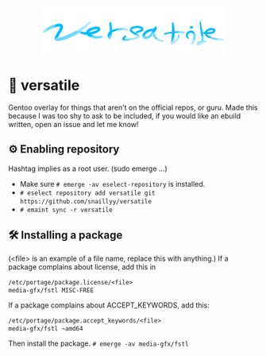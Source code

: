 <p align="center">
  <img src="versatile.png" alt="Repository's logo, versatile; supposed to look like a glassy theme but I'm not a great designer.">
</p>

# 🩵 versatile

Gentoo overlay for things that aren't on the official repos, or guru.
Made this because I was too shy to ask to be included, if you would like an ebuild written, open an issue and let me know!

## ⚙️ Enabling repository
Hashtag implies as a root user. (sudo emerge ...)
* Make sure `# emerge -av eselect-repository` is installed.
* `# eselect repository add versatile git https://github.com/snaillyy/versatile`
* `# emaint sync -r versatile`

## 🛠️ Installing a package
(\<file\> is an example of a file name, replace this with anything.)
If a package complains about license, add this in
```
/etc/portage/package.license/<file>
media-gfx/fstl MISC-FREE
```

If a package complains about ACCEPT_KEYWORDS, add this:
```
/etc/portage/package.accept_keywords/<file>
media-gfx/fstl ~amd64
```

Then install the package.
`# emerge -av media-gfx/fstl`
